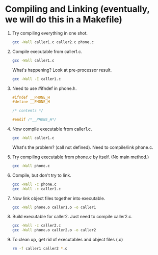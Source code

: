 # Compiling and Linking (eventually, we will do this in a Makefile)

1. Try compiling everything in one shot.

     ```bash
     gcc -Wall caller1.c caller2.c phone.c
     ```

2. Compile executable from caller1.c.

     ```bash
     gcc -Wall caller1.c
     ```

     What's happening? Look at pre-processor result.

     ```bash
     gcc -Wall -E caller1.c
     ```

3. Need to use #ifndef in phone.h.

     ```c
     #ifndef __PHONE_H
     #define __PHONE_H

     /* contents */

     #endif /*__PHONE_H*/
	 ```

4. Now compile executable from caller1.c.

     ```bash
     gcc -Wall caller1.c
     ```

     What's the problem? (call not defined). Need to compile/link phone.c.

5. Try compiling executable from phone.c by itself. (No main method.)

     ```bash
     gcc -Wall phone.c
     ```

6. Compile, but don't try to link.

     ```bash
     gcc -Wall -c phone.c
     gcc -Wall -c caller1.c
     ```

7. Now link object files together into executable.

     ```bash
     gcc -Wall phone.o caller1.o -o caller1
     ```

8. Build executable for caller2. Just need to compile caller2.c.

     ```bash
     gcc -Wall -c caller2.c
     gcc -Wall phone.o caller2.o -o caller2
     ```

9. To clean up, get rid of executables and object files (.o)

     ```bash
     rm -f caller1 caller2 *.o
     ```
